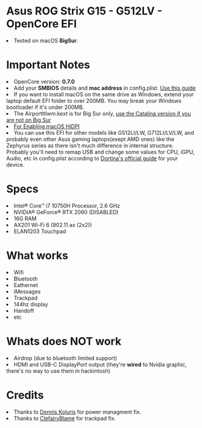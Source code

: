 # Asus ROG Strix G15 - G512LV - OpenCore EFI
 
<li>Tested on macOS <b>BigSur</b>.</li>
 
<h1>Important Notes</h1>
<li>OpenCore version: <b>0.7.0</b></li>
<li>Add your <b>SMBIOS</b> details and <b>mac address</b> in config.plist. <a href="https://dortania.github.io/OpenCore-Install-Guide/config-laptop.plist/coffee-lake-plus.html#platforminfo">Use this guide</a></li>
<li>If you want to install macOS on the same drive as Windows, extend your laptop default EFI folder to over 200MB. You may break your Windows bootloader if it's under 200MB.</li>
<li>The AirportItlwm.kext is for Big Sur only, <a href="https://github.com/OpenIntelWireless/itlwm/releases">use the Catalina version if you are not on Big Sur</a></li>
<li><a href="https://github.com/xzhih/one-key-hidpi">For Enabling macOS HiDPI</a></li>
<li>You can use this EFI for other models like G512LI/LW, G712LI/LV/LW, and probably even other Asus gaming laptops(exept AMD ones) like the Zephyrus series as there isn't much difference in internal structure. Probably you'll need to remap USB and change some values for CPU, iGPU, Audio, etc in config.plist according to <a href="https://dortania.github.io/OpenCore-Install-Guide">Dortina's official guide</a> for your device.</li>
 
<h1>Specs</h1>
<li>Intel® Core™ i7 10750H Processor, 2.6 GHz</li>
<li>NVIDIA® GeForce® RTX 2060 (DISABLED)</li>
<li>16G RAM</li>
<li>AX201 Wi-Fi 6 (802.11 ax (2x2))</li>
<li>ELAN1203 Touchpad</li>
 
<h1>What works</h1>
<li>Wifi</li>
<li>Bluetooth</li>
<li>Eathernet</li>
<li>iMessages</li>
<li>Trackpad</li>
<li>144hz display</li>
<li>Handoff</li>
<li>etc</li>
 
<h1>Whats does NOT work</h1>
<li>Airdrop (due to bluetooth limited support)</li>
<li>HDMI and USB-C DisplayPort output (they're <b>wired</b> to Nvidia graphic, there's no way to use them in hackintosh)</li>
 
<h1>Credits</h1>
<li>Thanks to <a href="https://github.com/dkoluris">Dennis Koluris</a> for power managment fix.</li>
<li>Thanks to <a href="https://github.com/ClefairyBlame">ClefairyBlame</a> for trackpad fix.</li>
